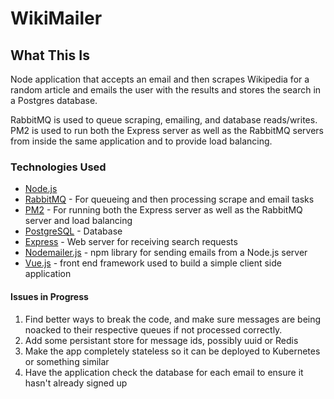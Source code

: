 # WikiMailer

## What This Is
Node application that accepts an email and then scrapes Wikipedia for a random article and emails the user with the results and stores the search in a Postgres database. 

RabbitMQ is used to queue scraping, emailing, and database reads/writes. PM2 is used to run both the Express server as well as the RabbitMQ servers from inside the same application and to provide load balancing. 

### Technologies Used
- [Node.js](https://nodejs.org/en/)
- [RabbitMQ](https://www.rabbitmq.com/) - For queueing and then processing scrape and email tasks
- [PM2](http://pm2.keymetrics.io/) - For running both the Express server as well as the RabbitMQ server and load balancing
- [PostgreSQL](https://www.postgresql.org/) - Database
- [Express](https://expressjs.com/) - Web server for receiving search requests
- [Nodemailer.js](https://nodemailer.com/about/) - npm library for sending emails from a Node.js server
- [Vue.js](https://vuejs.org/) - front end framework used to build a simple client side application


#### Issues in Progress
1) Find better ways to break the code, and make sure messages are being noacked to their respective queues if not processed correctly. 
2) Add some persistant store for message ids, possibly uuid or Redis
3) Make the app completely stateless so it can be deployed to Kubernetes or something similar
4) Have the application check the database for each email to ensure it hasn't already signed up